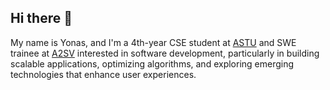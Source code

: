 ## Hi there 👋

My name is Yonas, and I'm a 4th-year CSE student at [ASTU](https://www.linkedin.com/search/results/all/?fetchDeterministicClustersOnly=true&heroEntityKey=urn%3Ali%3Aorganization%3A13022704&keywords=adama%20science%20and%20technology%20university&origin=RICH_QUERY_SUGGESTION&position=0&searchId=962e15d6-4e75-4788-ad9a-0c8ad5956cd0&sid=kj6&spellCorrectionEnabled=false) and SWE trainee at [A2SV](https://a2sv.org/) interested in software development, particularly in building scalable applications, optimizing algorithms, and exploring emerging technologies that enhance user experiences.


<!--
**sanoy-si/sanoy-si** is a ✨ _special_ ✨ repository because its `README.md` (this file) appears on your GitHub profile.

Here are some ideas to get you started:

- 🔭 I’m currently working on ...
- 🌱 I’m currently learning ...
- 👯 I’m looking to collaborate on ...
- 🤔 I’m looking for help with ...
- 💬 Ask me about ...
- 📫 How to reach me: ...
- 😄 Pronouns: ...
- ⚡ Fun fact: ...
-->
